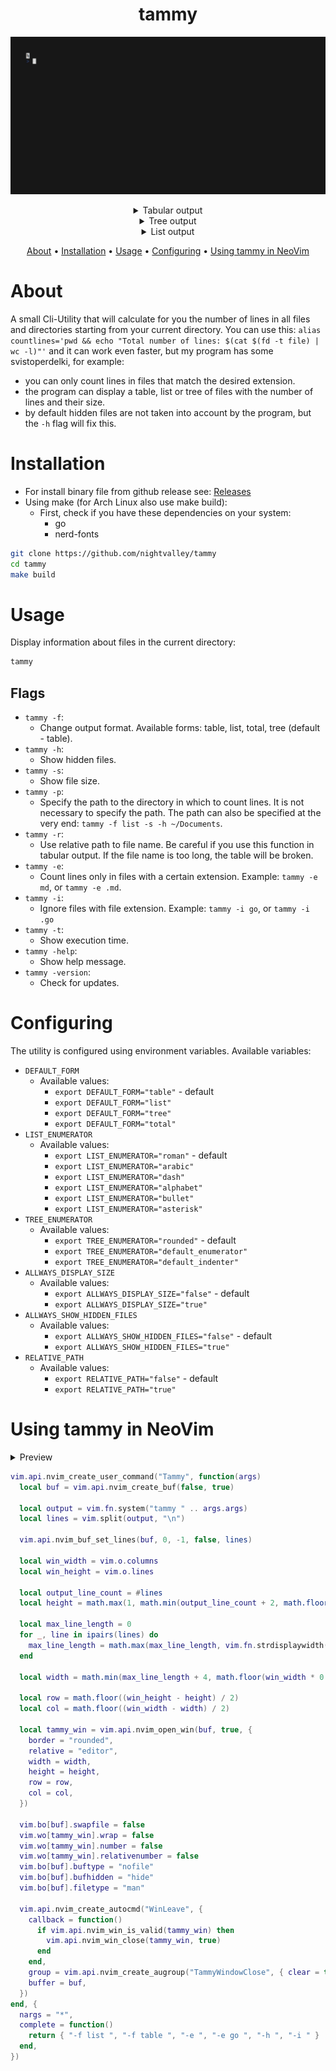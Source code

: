 <div align="center">

# tammy
![GIF](assets/tammy.gif)

<details>
<summary>Tabular output</summary>
<img src="assets/table.png" alt="PNG" />
</details>

<details>
<summary>Tree output</summary>
<img src="assets/tree.png" alt="PNG" />
</details>

<details>
<summary>List output</summary>
<img src="assets/list.png" alt="PNG" />
</details>

[About](#about) • [Installation](#installation) • [Usage](#usage) • [Configuring](#configuring) • [Using tammy in NeoVim](#using-tammy-in-neovim)

</div>

# About
A small Cli-Utility that will calculate for you the number of lines in all files and directories starting from your current directory.
You can use this:
`alias countlines='pwd && echo "Total number of lines: $(cat $(fd -t file) | wc -l)"'`
and it can work even faster, but my program has some svistoperdelki, for example:
- you can only count lines in files that match the desired extension.
- the program can display a table, list or tree of files with the number of lines and their size.
- by default hidden files are not taken into account by the program, but the `-h` flag will fix this.

# Installation
- For install binary file from github release see: [Releases](https://github.com/nightvalley/tammy/releases/latest)
- Using make (for Arch Linux also use make build):
  * First, check if you have these dependencies on your system:
    + go
    + nerd-fonts
```sh
git clone https://github.com/nightvalley/tammy
cd tammy 
make build
```

# Usage
Display information about files in the current directory:
```sh
tammy
```

## Flags
- `tammy -f`:
  + Change output format. Available forms: table, list, total, tree (default - table).
- `tammy -h`:
  + Show hidden files.
- `tammy -s`:
  + Show file size.
- `tammy -p`:
  + Specify the path to the directory in which to count lines. It is not necessary to specify the path. The path can also be specified at the very end: `tammy -f list -s -h ~/Documents`.
- `tammy -r`:
  + Use relative path to file name. Be careful if you use this function in tabular output. If the file name is too long, the table will be broken.
- `tammy -e`:
  + Count lines only in files with a certain extension. Example: `tammy -e md`, or `tammy -e .md`.
- `tammy -i`:
  * Ignore files with file extension. Example: `tammy -i go`, or `tammy -i .go`
- `tammy -t`:
  + Show execution time.
- `tammy -help`:
  + Show help message.
- `tammy -version`:
  + Check for updates.

# Configuring
The utility is configured using environment variables. Available variables:
- `DEFAULT_FORM`
  + Available values:
    + `export DEFAULT_FORM="table"` - default
    + `export DEFAULT_FORM="list"`
    + `export DEFAULT_FORM="tree"`
    + `export DEFAULT_FORM="total"`
- `LIST_ENUMERATOR`
  + Available values:
    + `export LIST_ENUMERATOR="roman"` - default
    + `export LIST_ENUMERATOR="arabic"`
    + `export LIST_ENUMERATOR="dash"`
    + `export LIST_ENUMERATOR="alphabet"`
    + `export LIST_ENUMERATOR="bullet"`
    + `export LIST_ENUMERATOR="asterisk"`
- `TREE_ENUMERATOR`
  + Available values:
    + `export TREE_ENUMERATOR="rounded"` - default
    + `export TREE_ENUMERATOR="default_enumerator"`
    + `export TREE_ENUMERATOR="default_indenter"`
- `ALLWAYS_DISPLAY_SIZE`
  + Available values:
    + `export ALLWAYS_DISPLAY_SIZE="false"` - default
    + `export ALLWAYS_DISPLAY_SIZE="true"`
- `ALLWAYS_SHOW_HIDDEN_FILES`
  + Available values:
    + `export ALLWAYS_SHOW_HIDDEN_FILES="false"` - default
    + `export ALLWAYS_SHOW_HIDDEN_FILES="true"`
- `RELATIVE_PATH`
  + Available values:
    + `export RELATIVE_PATH="false"` - default
    + `export RELATIVE_PATH="true"`

# Using tammy in NeoVim
<details>
<summary>Preview</summary>
<img src="assets/tammy-in-neovim.png" alt="PNG" />
</details>

```lua
vim.api.nvim_create_user_command("Tammy", function(args)
  local buf = vim.api.nvim_create_buf(false, true)

  local output = vim.fn.system("tammy " .. args.args)
  local lines = vim.split(output, "\n")

  vim.api.nvim_buf_set_lines(buf, 0, -1, false, lines)

  local win_width = vim.o.columns
  local win_height = vim.o.lines

  local output_line_count = #lines
  local height = math.max(1, math.min(output_line_count + 2, math.floor(win_height * 0.8)))

  local max_line_length = 0
  for _, line in ipairs(lines) do
    max_line_length = math.max(max_line_length, vim.fn.strdisplaywidth(line))
  end

  local width = math.min(max_line_length + 4, math.floor(win_width * 0.8))

  local row = math.floor((win_height - height) / 2)
  local col = math.floor((win_width - width) / 2)

  local tammy_win = vim.api.nvim_open_win(buf, true, {
    border = "rounded",
    relative = "editor",
    width = width,
    height = height,
    row = row,
    col = col,
  })

  vim.bo[buf].swapfile = false
  vim.wo[tammy_win].wrap = false
  vim.wo[tammy_win].number = false
  vim.wo[tammy_win].relativenumber = false
  vim.bo[buf].buftype = "nofile"
  vim.bo[buf].bufhidden = "hide"
  vim.bo[buf].filetype = "man"

  vim.api.nvim_create_autocmd("WinLeave", {
    callback = function()
      if vim.api.nvim_win_is_valid(tammy_win) then
        vim.api.nvim_win_close(tammy_win, true)
      end
    end,
    group = vim.api.nvim_create_augroup("TammyWindowClose", { clear = true }),
    buffer = buf,
  })
end, {
  nargs = "*",
  complete = function()
    return { "-f list ", "-f table ", "-e ", "-e go ", "-h ", "-i " }
  end,
})
```
